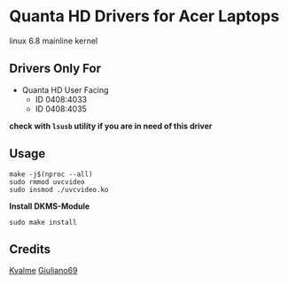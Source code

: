 # Quanta HD Drivers for Acer Laptops

linux 6.8 mainline kernel

## Drivers Only For
- Quanta HD User Facing
	- ID 0408:4033
	- ID 0408:4035

**check with `lsusb` utility if you are in need of this driver**

## Usage
```
make -j$(nproc --all)
sudo rmmod uvcvideo
sudo insmod ./uvcvideo.ko
```

**Install DKMS-Module**
```
sudo make install
```
## Credits
[Kvalme](https://github.com/Kvalme/uvc.git)
[Giuliano69](https://github.com/Giuliano69/uvc_driver-for-Quanta-HD-User-Facing-0x0408-0x4035-.git)
